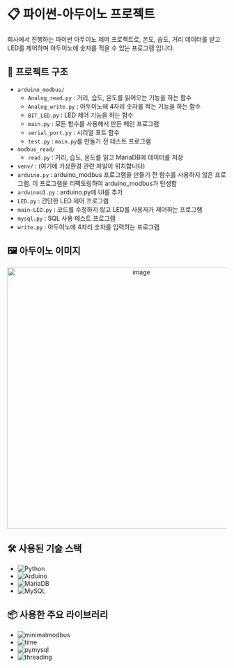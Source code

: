 # 📋 파이썬-아두이노 프로젝트

회사에서 진행하는 파이썬 아두이노 제어 프로젝트로, 온도, 습도, 거리 데이터를 받고 LED를 제어하며 아두이노에 숫자를 적을 수 있는 프로그램 입니다.

## 📂 프로젝트 구조

- `arduino_modbus/`
  - `Analog_read.py` : 거리, 습도, 온도를 읽어오는 기능을 하는 함수
  - `Analog_write.py` : 아두이노에 4자리 숫자를 적는 기능을 하는 함수
  - `BIT_LED.py` : LED 제어 기능을 하는 함수
  - `main.py` : 모든 함수를 사용해서 만든 메인 프로그램
  - `serial_port.py` : 시리얼 포트 함수
  - `test.py` : `main.py`를 만들기 전 테스트 프로그램
- `modbus_read/`
  - `read.py` : 거리, 습도, 온도를 읽고 MariaDB에 데이터를 저장
- `venv/` : (여기에 가상환경 관련 파일이 위치합니다)
- `arduino.py` : arduino_modbus 프로그램을 만들기 전 함수를 사용하지 않은 프로그램. 이 프로그램을 리팩토링하여 arduino_modbus가 탄생함
- `arduinoUI.py` : arduino.py에 UI를 추가
- `LED.py` : 간단한 LED 제어 프로그램
- `main-LED.py` : 코드를 수정하지 않고 LED를 사용자가 제어하는 프로그램
- `mysql.py` : SQL 사용 테스트 프로그램
- `write.py` : 아두이노에 4자리 숫자를 입력하는 프로그램

## 🖼️ 아두이노 이미지
<p align="center">
  <img src="images/modbus.jpg" alt="image" width="600">
</p>

## 🛠️ 사용된 기술 스택

- ![Python](https://img.shields.io/badge/Python-3776AB?style=flat-square&logo=python&logoColor=white)
- ![Arduino](https://img.shields.io/badge/Arduino-00979D?style=flat-square&logo=arduino&logoColor=white)
- ![MariaDB](https://img.shields.io/badge/MariaDB-003545?style=flat-square&logo=mariadb&logoColor=white)
- ![MySQL](https://img.shields.io/badge/MySQL-4479A1?style=flat-square&logo=mysql&logoColor=white)

## 📦 사용한 주요 라이브러리

- ![minimalmodbus](https://img.shields.io/badge/minimalmodbus-FFD700?style=flat-square&logoColor=black)
- ![time](https://img.shields.io/badge/time-FF6F00?style=flat-square&logoColor=white)
- ![pymysql](https://img.shields.io/badge/pymysql-002D72?style=flat-square&logoColor=white)
- ![threading](https://img.shields.io/badge/threading-FFD700?style=flat-square&logoColor=black)